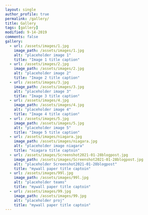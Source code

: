 ```yaml
---
layout: single
author_profile: true
permalink: /gallery/
title: Gallery
tags: [gallery]
modified: 9-14-2019
comments: false
gallery:
  - url: /assets/images/1.jpg
    image_path: /assets/images/1.jpg
    alt: "placeholder image 1"
    title: "Image 1 title caption"
  - url: /assets/images/2.jpg
    image_path: /assets/images/2.jpg
    alt: "placeholder image 2"
    title: "Image 2 title caption"
  - url: /assets/images/3.jpg
    image_path: /assets/images/3.jpg
    alt: "placeholder image 3"
    title: "Image 3 title caption"  
  - url: /assets/images/4.jpg
    image_path: /assets/images/4.jpg
    alt: "placeholder image 4"
    title: "Image 4 title caption"
  - url: /assets/images/5.jpg
    image_path: /assets/images/5.jpg
    alt: "placeholder image 5"
    title: "Image 5 title caption" 
  - url: /assets/images/niagara.jpg
    image_path: /assets/images/niagara.jpg
    alt: "placeholder image niagara"
    title: "niagara title captoin"
  - url: /assets/images/Screenshot2021-01-28blogpost.jpg
    image_path: /assets/images/Screenshot2021-01-28blogpost.jpg
    alt: "placeholder Screenshot2021-01-28blogpost"
    title: "mywall paper title captoin"
  - url: /assets/images/99l.jpg
    image_path: /assets/images/99l.jpg
    alt: "placeholder teams"
    title: "mywall paper title captoin"
  - url: /assets/images/99.jpg
    image_path: /assets/images/99.jpg
    alt: "placeholder proj"
    title: "mywall paper title captoin"
---
```




